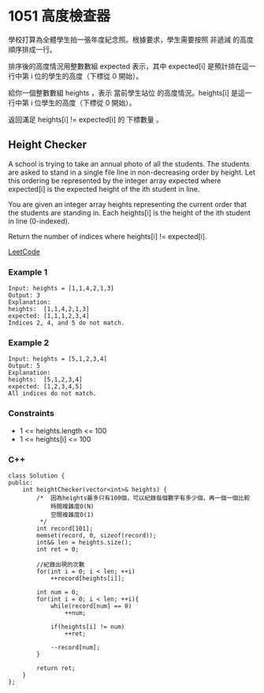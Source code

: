 # 1051 高度檢查器

學校打算為全體學生拍一張年度紀念照。根據要求，學生需要按照 非遞減 的高度順序排成一行。

排序後的高度情況用整數數組 expected 表示，其中 expected[i] 是預計排在這一行中第 i 位的學生的高度（下標從 0 開始）。

給你一個整數數組 heights ，表示 當前學生站位 的高度情況。heights[i] 是這一行中第 i 位學生的高度（下標從 0 開始）。

返回滿足 heights[i] != expected[i] 的 下標數量 。

##  Height Checker

A school is trying to take an annual photo of all the students. The students are asked to stand in a single file line in non-decreasing order by height. Let this ordering be represented by the integer array expected where expected[i] is the expected height of the ith student in line.

You are given an integer array heights representing the current order that the students are standing in. Each heights[i] is the height of the ith student in line (0-indexed).

Return the number of indices where heights[i] != expected[i].

[LeetCode](https://leetcode-cn.com/problems/height-checker/)

### Example 1

```
Input: heights = [1,1,4,2,1,3]
Output: 3
Explanation: 
heights:  [1,1,4,2,1,3]
expected: [1,1,1,2,3,4]
Indices 2, 4, and 5 do not match.
```

### Example 2

```
Input: heights = [5,1,2,3,4]
Output: 5
Explanation:
heights:  [5,1,2,3,4]
expected: [1,2,3,4,5]
All indices do not match.
```

### Constraints

* 1 <= heights.length <= 100
* 1 <= heights[i] <= 100

### C++ 

```
class Solution {
public:
    int heightChecker(vector<int>& heights) {
        /*  因為heights最多只有100個，可以紀錄每個數字有多少個，再一個一個比較
            時間複雜度O(N)
            空間複雜度O(1)
         */
        int record[101];
        memset(record, 0, sizeof(record));
        int&& len = heights.size();
        int ret = 0;

        //紀錄出現的次數
        for(int i = 0; i < len; ++i)
            ++record[heights[i]];
        
        int num = 0;
        for(int i = 0; i < len; ++i){
            while(record[num] == 0)
                ++num;

            if(heights[i] != num)
                ++ret;

            --record[num];
        }

        return ret;
    }
};
```
